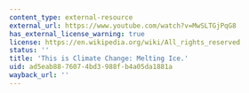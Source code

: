 ```yaml
---
content_type: external-resource
external_url: https://www.youtube.com/watch?v=MwSLTGjPqG8
has_external_license_warning: true
license: https://en.wikipedia.org/wiki/All_rights_reserved
status: ''
title: 'This is Climate Change: Melting Ice.'
uid: ad5eab88-7607-4bd3-988f-b4a05da1881a
wayback_url: ''
---
```

